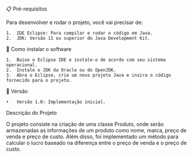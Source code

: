 📋 Pré-requisitos

Para desenvolver e rodar o projeto, você vai precisar de:

	1.	IDE Eclipse: Para compilar e rodar o código em Java.
	2.	JDK: Versão 11 ou superior do Java Development Kit.

🔧 Como instalar o software

	1.	Baixe o Eclipse IDE e instale-o de acordo com seu sistema operacional.
	2.	Instale o JDK da Oracle ou do OpenJDK.
	3.	Abra o Eclipse, crie um novo projeto Java e insira o código fornecido para o projeto.

📌 Versão

	•	Versão 1.0: Implementação inicial.


Descrição do Projeto

O projeto consiste na criação de uma classe Produto, onde serão armazenadas as informações de um produto como nome, marca, preço de venda e preço de custo. Além disso, foi implementado um método para calcular o lucro baseado na diferença entre o preço de venda e o preço de custo.

